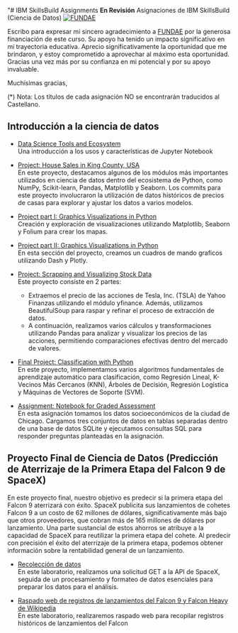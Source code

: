"# IBM SkillsBuild Assignments **En Revisión**
Asignaciones de IBM SkillsBuild (Ciencia de Datos)
[![FUNDAE](https://www.fundae.es/ResourcePackages/Fundae/assets/dist/images/logo_fundae.svg)](https://www.fundae.es/)

Escribo para expresar mi sincero agradecimiento a [FUNDAE](https://www.fundae.es/) por la generosa financiación de este curso. Su apoyo ha tenido un impacto significativo en mi trayectoria educativa.
Aprecio significativamente la oportunidad que me brindaron, y estoy comprometido a aprovechar al máximo esta oportunidad. Gracias una vez más por su confianza en mi potencial y por su apoyo invaluable.

Muchísimas gracias,

(*) Nota: Los títulos de cada asignación NO se encontrarán traducidos al Castellano. 

## Introducción a la ciencia de datos 
- [Data Science Tools and Ecosystem](DataScienceEcosystem.ipynb)   
  Una introducción a los usos y características de Jupyter Notebook

- [Project: House Sales in King County, USA](House_Sales_in_King_Count_USA-20231003-1696291200.jupyterlite.ipynb)   
  En este proyecto, destacamos algunos de los módulos más importantes utilizados en ciencia de datos dentro del ecosistema de Python, como NumPy, Scikit-learn, Pandas, Matplotlib y Seaborn. Los commits para este proyecto involucraron la utilización de datos históricos de precios de casas para explorar y ajustar los datos a varios modelos.

- [Project part I: Graphics Visualizations in Python ](DV0101EN-Final-Assignment-Part1-v2.ipynb)   
  Creación y exploración de visualizaciones utilizando Matplotlib, Seaborn y Folium para crear los mapas. 

- [Project part II: Graphics Visualizations in Python](DV0101EN-Final-Assign-Part-2-Questions_last.py)   
  En esta sección del proyecto, creamos un cuadros de mando graficos utilizando Dash y Plotly.

- [Project: Scrapping and Visualizing Stock Data](Final%20Assignment.ipynb)  
  Este proyecto consiste en 2 partes:
  + Extraemos el precio de las acciones de Tesla, Inc. (TSLA) de Yahoo Finanzas utilizando el módulo yfinance. Además, utilizamos BeautifulSoup para raspar y refinar el proceso de extracción de datos.
  + A continuación, realizamos varios cálculos y transformaciones utilizando Pandas para analizar y visualizar los precios de las acciones, permitiendo comparaciones efectivas dentro del mercado de valores.

- [Final Project: Classification with Python](ML0101EN_SkillUp_FinalAssignment.jupyterlite.ipynb)   
En este proyecto, implementamos varios algoritmos fundamentales de aprendizaje automático para clasificación, como Regresión Lineal, K-Vecinos Más Cercanos (KNN), Árboles de Decisión, Regresión Logística y Máquinas de Vectores de Soporte (SVM).

- [Assignment: Notebook for Graded Assessment](mod5-final-project-v2.ipynb)   
En esta asignación tomamos los datos socioeconómicos de la ciudad de Chicago. Cargamos tres conjuntos de datos en tablas separadas dentro de una base de datos SQLite y ejecutamos consultas SQL para responder preguntas planteadas en la asignación.

## Proyecto Final de Ciencia de Datos (Predicción de Aterrizaje de la Primera Etapa del Falcon 9 de SpaceX)
En este proyecto final, nuestro objetivo es predecir si la primera etapa del Falcon 9 aterrizará con éxito. SpaceX publicita sus lanzamientos de cohetes Falcon 9 a un costo de 62 millones de dólares, significativamente más bajo que otros proveedores, que cobran más de 165 millones de dólares por lanzamiento. Una parte sustancial de estos ahorros se atribuye a la capacidad de SpaceX para reutilizar la primera etapa del cohete. Al predecir con precisión el éxito del aterrizaje de la primera etapa, podemos obtener información sobre la rentabilidad general de un lanzamiento.

- [Recolección de datos](Data%20Science%20Capstone/01_SpaceX_Data_Collection_API.ipynb)   
En este laboratorio, realizamos una solicitud GET a la API de SpaceX, seguida de un procesamiento y formateo de datos esenciales para preparar los datos para el análisis.

- [Raspado web de registros de lanzamientos del Falcon 9 y Falcon Heavy de Wikipedia](Data%20Science%20Capstone/02_SpaceX_Web_Scraping.ipynb)  
En este laboratorio, realizaremos raspado web para recopilar registros históricos de lanzamientos del Falcon

